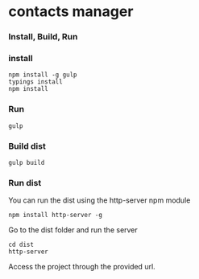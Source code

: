 # contacts manager

### Install, Build, Run

### install
```
npm install -g gulp
typings install
npm install
```

### Run
```
gulp
```
### Build dist

```
gulp build
```

### Run dist
You can run the dist using the http-server npm module
```
npm install http-server -g
```
Go to the dist folder and run the server
````
cd dist
http-server
````

Access the project through the provided url.
